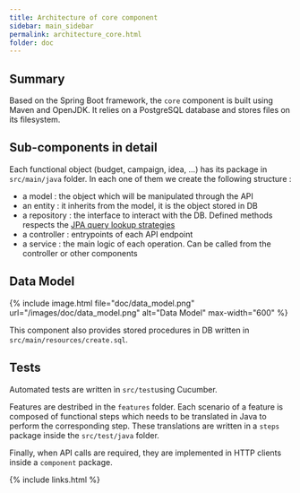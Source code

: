 ```yaml
---
title: Architecture of core component
sidebar: main_sidebar
permalink: architecture_core.html
folder: doc
---
```


## Summary

Based on the Spring Boot framework, the `core` component is built using Maven and OpenJDK. It relies on a PostgreSQL database and stores files on its filesystem.

## Sub-components in detail 

Each functional object (budget, campaign, idea, ...) has its package in `src/main/java` folder. In each one of them we create the following structure :

- a model : the object which will be manipulated through the API
- an entity : it inherits from the model, it is the object stored in DB
- a repository : the interface to interact with the DB. Defined methods respects the [JPA query lookup strategies](https://docs.spring.io/spring-data/jpa/docs/current/reference/html/#jpa.query-methods)
- a controller : entrypoints of each API endpoint
- a service : the main logic of each operation. Can be called from the controller or other components

## Data Model

{% include image.html file="doc/data_model.png" url="/images/doc/data_model.png" alt="Data Model" max-width="600" %}

This component also provides stored procedures in DB written in `src/main/resources/create.sql`.

## Tests

Automated tests are written ìn `src/test`using Cucumber.

Features are destribed in the `features` folder. Each scenario of a feature is composed of functional steps which needs to be translated in Java to perform the corresponding step. These translations are written in a `steps` package inside the `src/test/java` folder.

Finally, when API calls are required, they are implemented in HTTP clients inside a `component` package.

{% include links.html %}
